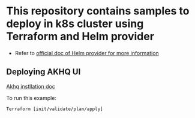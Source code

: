 # This repository contains samples to deploy in k8s cluster using Terraform and Helm provider

* Refer to [official doc of Helm provider for more information](https://registry.terraform.io/providers/hashicorp/helm/latest/docs)

## Deploying AKHQ UI 

[Akhq instllation doc](https://akhq.io/docs/installation.html#running-in-kubernetes-using-a-helm-chart)

To run this example:
```shell
Terraform [init/validate/plan/apply]
```
